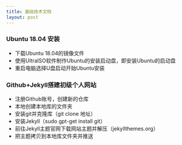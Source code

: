 ```yaml
---
title: 基础技术文档
layout: post
---
```

### Ubuntu 18.04 安装
* 下载Ubuntu 18.04的镜像文件
* 使用UltraISO软件制作Ubuntu的安装启动盘，即安装Ubuntu的启动盘
* 重启电脑选择U盘启动开始Ubuntu安装

### Github+Jekyll搭建初级个人网站

* 注册Github账号，创建新的仓库
* 本地创建本地库的文件夹
* 安装git并克隆库（git clone 地址）
* 安装Jekyll（sudo gpt-get install git）
* 前往Jekyll主题官网下载网站主题并解压（jekyllthemes.org）
* 把主题拷贝到本地库文件夹并推送




